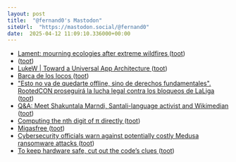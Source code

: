 ```yaml
---
layout: post
title:  "@fernand0's Mastodon"
siteUrl:  "https://mastodon.social/@fernand0"
date:  2025-04-12 11:09:10.336000+00:00
---
```

*  [Lament: mourning ecologies after extreme wildfires ](https://we-make-money-not-art.com/lament-mourning-ecologies-after-extreme-wildfires) ([toot](https://mastodon.social/@fernand0/114324678268388163))
*  [ ](https://mastodon.social/users/fernand0/statuses/114324619316569987/activity) ([toot](https://mastodon.social/users/fernand0/statuses/114324619316569987/activity))
*  [LukeW \| Toward a Universal App Architecture ](https://www.lukew.com/ff/entry.asp?209) ([toot](https://mastodon.social/@fernand0/114324435860953759))
*  [Barca de los locos ](https://www.flickr.com/photos/fernand0/54418515912) ([toot](https://mastodon.social/@fernand0/114324420460694952))
*  ["Esto no va de quedarte offline, sino de derechos fundamentales". RootedCON proseguirá la lucha legal contra los bloqueos de LaLiga ](https://www.genbeta.com/a-fondo/esto-no-va-quedarte-offline-sino-derechos-fundamentales-rootedcon-proseguira-lucha-legal-bloqueos-lalig) ([toot](https://mastodon.social/@fernand0/114324180065679813))
*  [Q&A: Meet Shakuntala Marndi, Santali-language activist and Wikimedian ](https://globalvoices.org/2025/03/28/qa-meet-shakuntala-marndi-santali-language-activist-and-wikimedian) ([toot](https://mastodon.social/@fernand0/114323959031919276))
*  [Computing the nth digit of π directly ](https://www.johndcook.com/blog/2025/03/14/bbp) ([toot](https://mastodon.social/@fernand0/114322378676936260))
*  [Migasfree ](https://avecesunafoto.wordpress.com/2025/04/10/migasfree) ([toot](https://mastodon.social/@fernand0/114320583398099640))
*  [Cybersecurity officials warn against potentially costly Medusa ransomware attacks ](https://www.ksl.com/article/51276010/cybersecurity-officials-warn-against-potentially-costly-medusa-ransomware-attack) ([toot](https://mastodon.social/@fernand0/114320513423377828))
*  [To keep hardware safe, cut out the code’s clues ](https://news.mit.edu/2025/to-keep-hardware-safe-cut-out-codes-clues-021) ([toot](https://mastodon.social/@fernand0/114320180012292327))
